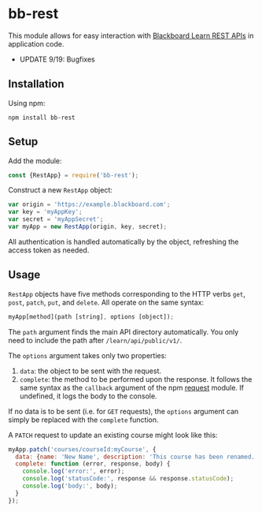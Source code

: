 # bb-rest

This module allows for easy interaction with [Blackboard Learn REST APIs](https://developer.blackboard.com/portal/displayApi) in application code.

* UPDATE 9/19: Bugfixes

## Installation
Using npm:

    npm install bb-rest
    
## Setup

Add the module:

```javascript
const {RestApp} = require('bb-rest');
```
Construct a new `RestApp` object:

```javascript
var origin = 'https://example.blackboard.com';
var key = 'myAppKey';
var secret = 'myAppSecret';
var myApp = new RestApp(origin, key, secret);
```
All authentication is handled automatically by the object, refreshing the access token as needed.

## Usage

`RestApp` objects have five methods corresponding to the HTTP verbs `get`, `post`, `patch`, `put`, and `delete`. All operate on the same syntax:

```javascript
myApp[method](path [string], options [object]);
```

The `path` argument finds the main API directory automatically. You only need to include the path after `/learn/api/public/v1/`. 

The `options` argument takes only two properties:
1. `data`: the object to be sent with the request.
2. `complete`: the method to be performed upon the response. It follows the same syntax as the `callback` argument of the npm [request](https://www.npmjs.com/package/request) module. If undefined, it logs the body to the console.

If no data is to be sent (i.e. for `GET` requests), the `options` argument can simply be replaced with the `complete` function.

A `PATCH` request to update an existing course might look like this:

```javascript
myApp.patch('courses/courseId:myCourse', {
  data: {name: 'New Name', description: 'This course has been renamed.'},
  complete: function (error, response, body) {
    console.log('error:', error);
    console.log('statusCode:', response && response.statusCode);
    console.log('body:', body);
  }
});
```
